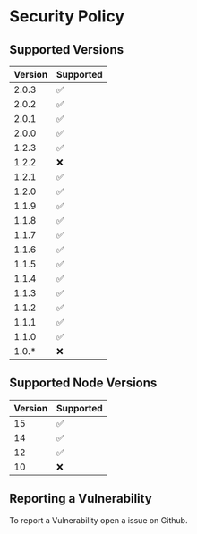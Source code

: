 # Security Policy

## Supported Versions

| Version | Supported          |
| ------- | ------------------ |
| 2.0.3   | :white_check_mark: |
| 2.0.2   | :white_check_mark: |
| 2.0.1   | :white_check_mark: |
| 2.0.0   | :white_check_mark: |
| 1.2.3   | :white_check_mark: |
| 1.2.2   | :x:                |
| 1.2.1   | :white_check_mark: |
| 1.2.0   | :white_check_mark: |
| 1.1.9   | :white_check_mark: |
| 1.1.8   | :white_check_mark: |
| 1.1.7   | :white_check_mark: |
| 1.1.6   | :white_check_mark: |
| 1.1.5   | :white_check_mark: |
| 1.1.4   | :white_check_mark: |
| 1.1.3   | :white_check_mark: |
| 1.1.2   | :white_check_mark: |
| 1.1.1   | :white_check_mark: |
| 1.1.0   | :white_check_mark: |
| 1.0.*   | :x:                |

## Supported Node Versions

| Version | Supported          |
| ------- | ------------------ |
| 15      | :white_check_mark: |
| 14      | :white_check_mark: |
| 12      | :white_check_mark: |
| 10      | :x:                |

## Reporting a Vulnerability

To report a Vulnerability open a issue on Github.
